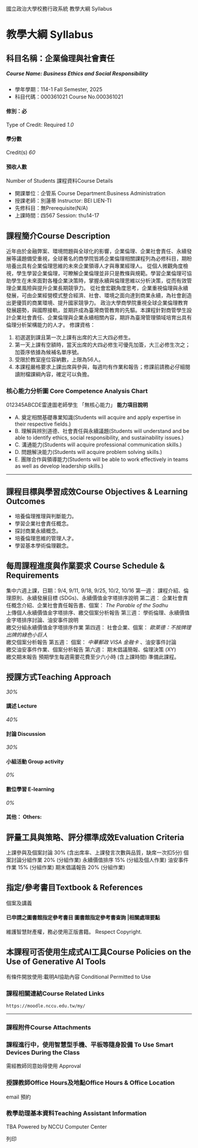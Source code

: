 國立政治大學校務行政系統 教學大綱 Syllabus
# 教學大綱 Syllabus
##  科目名稱：企業倫理與社會責任
#####  Course Name: Business Ethics and Social Responsibility
  * 學年學期：114-1 Fall Semester, 2025 
  * 科目代碼：000361021 Course No.000361021


#### 修別：必
Type of Credit: Required 
_1.0_
#### 學分數
Credit(s)
_60_
#### 預收人數
Number of Students
課程資料Course Details
  * 開課單位：企管系 Course Department:Business Administration 
  * 授課老師：別蓮蒂 Instructor: BEI LIEN-TI 
  * 先修科目：無Prerequisite(N/A)
  * 上課時間：四567 Session: thu14-17


##  課程簡介Course Description
近年由於金融弊案、環境問題與全球化的影響，企業倫理、企業社會責任、永續發展等議題備受重視，全球著名的商學院皆將企業倫理相關課程列為必修科目，期盼培養出具有企業倫理思維的未來企業領導人才與專業經理人。
從個人微觀角度檢視，學生學習企業倫理，可瞭解企業倫理並非只是教條與規範。學習企業倫理可協助學生在未來面對各種企業決策時，掌握永續與倫理思維以分析決策，從而有效管理企業風險與提升企業長期競爭力。
從社會宏觀角度思考，企業重視倫理與永續發展，可由企業經營模式整合經濟、社會、環境之面向達到商業永續，為社會創造出更優質的商業環境、提升國家競爭力。
政治大學商學院重視全球企業倫理教育發展趨勢，與國際接軌，並期許成為臺灣商管教育的先驅。本課程針對商管學生設計企業社會責任、企業倫理與企業永續相關內容，期許為臺灣管理領域培育出具有倫理分析架構能力的人才。
修課資格：
1. 初選選到課且第一次上課有出席的大三大四必修生。
2. 第一天上課有空額時，當天出席的大四必修生可優先加簽，大三必修生次之；加簽序依據為候補名單序號。
3. 受限於教室座位容納數，上限為56人。
4. 本課程嚴格要求上課出席與參與，每週均有作業和報告；修課前請務必仔細閱讀附檔課綱內容，確定可以負擔。
###  核心能力分析圖 Core Competence Analysis Chart
012345ABCDE雷達圖老師學生
「無核心能力」 
**能力項目說明**
  * A. 奠定相關基礎專業知識(Students will acquire and apply expertise in their respective fields.)
  * B. 理解與辨別道德、社會責任與永續議題(Students will understand and be able to identify ethics, social responsibility, and sustainability issues.)
  * C. 溝通能力(Students will acquire professional communication skills.)
  * D. 問題解決能力(Students will acquire problem solving skills.)
  * E. 團隊合作與領導能力(Students will be able to work effectively in teams as well as develop leadership skills.)


* * *
##  課程目標與學習成效Course Objectives & Learning Outcomes 
  * 培養倫理推理與判斷能力。
  * 學習企業社會責任概念。
  * 探討商業永續概念。
  * 培養倫理思維的管理人才。
  * 學習基本學術倫理觀念。


##  每周課程進度與作業要求 Course Schedule & Requirements
集中六週上課，日期：9/4, 9/11, 9/18, 9/25, 10/2, 10/16
第一週： 課程介紹、倫理原則、永續發展目標 (SDGs)、永續價值金字塔排序說明
第二週： 企業社會責任概念介紹、企業社會責任報告書、個案： _The Parable of the Sadhu_  
上傳個人永續價值金字塔排序、繳交個案分析報告
第三週： 學術倫理、永續價值金字塔排序討論、油安事件說明  
繳交分組永續價值金字塔排序作業
第四週： 社會企業、個案： _歐萊德：不按牌理出牌的綠色小巨人_  
繳交個案分析報告
第五週： 個案： _中華郵政_ _VISA_ _金融卡_ 、油安事件討論  
繳交油安事件作業、個案分析報告
第六週： 期末倡議簡報、倫理決策 (XY)  
繳交期末報告
預期學生每週需要花費至少六小時 (含上課時間) 準備此課程。
##  授課方式Teaching Approach
_30%_
####  講述 Lecture
_40%_
####  討論 Discussion
_30%_
####  小組活動 Group activity
_0%_
####  數位學習 E-learning
_0%_
####  其他： Others:
##  評量工具與策略、評分標準成效Evaluation Criteria
上課參與及個案討論 30% (含出席率、上課發言次數與品質，缺席一次扣5分) 
個案討論分組作業 20% (分組作業)
永續價值排序 15% (分組及個人作業)
油安事件作業 15% (分組作業)
期末倡議報告 20% (分組作業)
##  指定/參考書目Textbook & References
個案及講義
####  已申請之圖書館指定參考書目  圖書館指定參考書查詢 |相關處理要點
維護智慧財產權，務必使用正版書籍。 Respect Copyright.
##  本課程可否使用生成式AI工具Course Policies on the Use of Generative AI Tools
有條件開放使用:載明AI協助內容 Conditional Permitted to Use 
###  課程相關連結Course Related Links
```
https://moodle.nccu.edu.tw/my/
```

* * *
###  課程附件Course Attachments
###  課程進行中，使用智慧型手機、平板等隨身設備 To Use Smart Devices During the Class
需經教師同意始得使用  Approval
###  授課教師Office Hours及地點Office Hours & Office Location
email 預約
###  教學助理基本資料Teaching Assistant Information
TBA
Powered by NCCU Computer Center
  
列印

